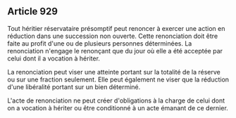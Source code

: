 Article 929
----
Tout héritier réservataire présomptif peut renoncer à exercer une action en
réduction dans une succession non ouverte. Cette renonciation doit être faite au
profit d'une ou de plusieurs personnes déterminées. La renonciation n'engage le
renonçant que du jour où elle a été acceptée par celui dont il a vocation à
hériter.

La renonciation peut viser une atteinte portant sur la totalité de la réserve ou
sur une fraction seulement. Elle peut également ne viser que la réduction d'une
libéralité portant sur un bien déterminé.

L'acte de renonciation ne peut créer d'obligations à la charge de celui dont on
a vocation à hériter ou être conditionné à un acte émanant de ce dernier.
